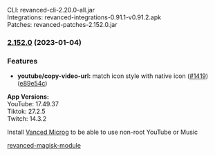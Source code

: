 CLI: revanced-cli-2.20.0-all.jar  
Integrations: revanced-integrations-0.91.1-v0.91.2.apk  
Patches: revanced-patches-2.152.0.jar  

### [2.152.0](https://github.com/revanced/revanced-patches/compare/v2.151.0...v2.152.0) (2023-01-04)
### Features
* **youtube/copy-video-url:** match icon style with native icon ([#1419](https://github.com/revanced/revanced-patches/issues/1419)) ([e89e54c](https://github.com/revanced/revanced-patches/commit/e89e54c316a2d99195d2b79e9176d34f6de0113c))

  
**App Versions:**  
YouTube: 17.49.37  
Tiktok: 27.2.5  
Twitch: 14.3.2  

Install [Vanced Microg](https://github.com/TeamVanced/VancedMicroG/releases) to be able to use non-root YouTube or Music  

[revanced-magisk-module](https://github.com/j-hc/revanced-magisk-module)  
